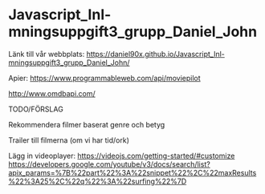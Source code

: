 # Javascript_Inl-mningsuppgift3_grupp_Daniel_John

Länk till vår webbplats: https://daniel90x.github.io/Javascript_Inl-mningsuppgift3_grupp_Daniel_John/

Apier:
https://www.programmableweb.com/api/moviepilot

http://www.omdbapi.com/







TODO/FÖRSLAG

Rekommendera filmer baserat genre och betyg

Trailer till filmerna (om vi har tid/ork)


Lägg in videoplayer:
https://videojs.com/getting-started/#customize
https://developers.google.com/youtube/v3/docs/search/list?apix_params=%7B%22part%22%3A%22snippet%22%2C%22maxResults%22%3A25%2C%22q%22%3A%22surfing%22%7D